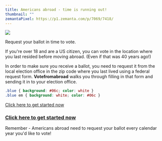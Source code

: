 ```yaml
---
title: Americans abroad - time is running out!
thumbnail: ""
zemantaPixel: https://p1.zemanta.com/p/7069/7418/
---
```



![](/images/uploads/ivoted-flag-small.jpg)

Request your ballot in time to vote.

If you're over 18 and are a US citizen, you can vote in the location where you last resided before moving abroad. (Even if that was 40 years ago!) 

In order to make sure you receive a ballot, you need to request it from the local election office in the zip code where you last lived using a federal request form. **Votefromabroad** walks you through filling in that form and sending it in to your election office.[](https://www.votefromabroad.org/request/your-information/)

```css
.blue { background: #06c; color: white }
.blue em { background: white; color: #06c }
```

<a class="inline-button blue" href="https://www.votefromabroad.org/request/your-information/">Click here to get started now</a>

### [Click here to get started now](https://www.votefromabroad.org/request/your-information/)

Remember - Americans abroad need to request your ballot every calendar year you'd like to vote!